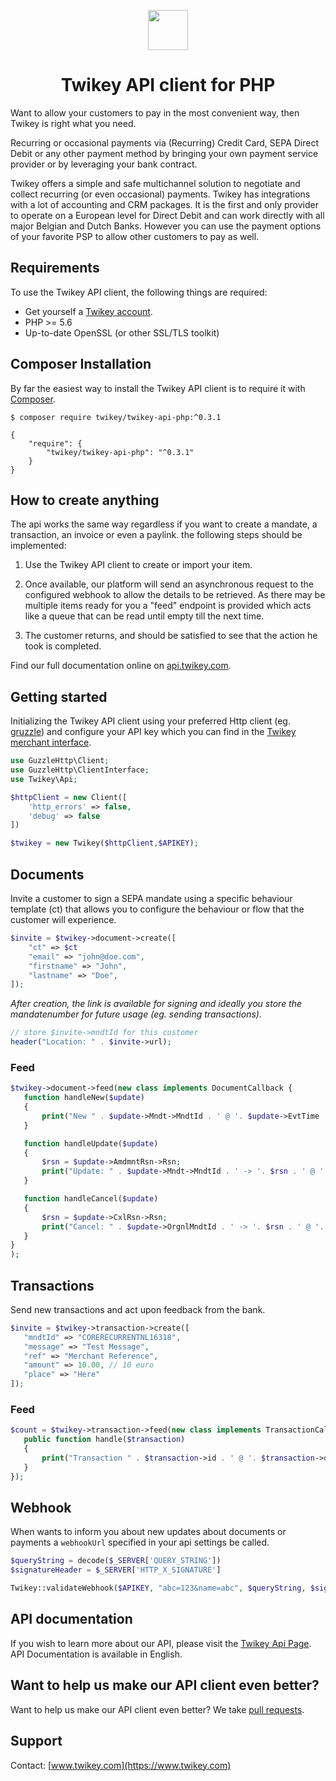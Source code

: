 <p align="center">
  <img src="https://cdn.twikey.com/img/logo.png" height="64"/>
</p>
<h1 align="center">Twikey API client for PHP</h1>

Want to allow your customers to pay in the most convenient way, then Twikey is right what you need.

Recurring or occasional payments via (Recurring) Credit Card, SEPA Direct Debit or any other payment method by bringing 
your own payment service provider or by leveraging your bank contract.

Twikey offers a simple and safe multichannel solution to negotiate and collect recurring (or even occasional) payments.
Twikey has integrations with a lot of accounting and CRM packages. It is the first and only provider to operate on a
European level for Direct Debit and can work directly with all major Belgian and Dutch Banks. However you can use the
payment options of your favorite PSP to allow other customers to pay as well.

## Requirements ##

To use the Twikey API client, the following things are required:

+ Get yourself a [Twikey account](https://www.twikey.com).
+ PHP >= 5.6
+ Up-to-date OpenSSL (or other SSL/TLS toolkit)

## Composer Installation ##

By far the easiest way to install the Twikey API client is to require it
with [Composer](http://getcomposer.org/doc/00-intro.md).

    $ composer require twikey/twikey-api-php:^0.3.1

    {
        "require": {
            "twikey/twikey-api-php": "^0.3.1"
        }
    }

## How to create anything ##

The api works the same way regardless if you want to create a mandate, a transaction, an invoice or even a paylink.
the following steps should be implemented:

1. Use the Twikey API client to create or import your item.

2. Once available, our platform will send an asynchronous request to the configured webhook
   to allow the details to be retrieved. As there may be multiple items ready for you a "feed" endpoint is provided
   which acts like a queue that can be read until empty till the next time.

3. The customer returns, and should be satisfied to see that the action he took is completed.

Find our full documentation online on [api.twikey.com](https://api.twikey.com).

## Getting started ##

Initializing the Twikey API client using your preferred Http client (eg. [gruzzle](https://docs.guzzlephp.org/en/stable/)) 
and configure your API key which you can find in the [Twikey merchant interface](https://www.twikey.com).

```php
use GuzzleHttp\Client;
use GuzzleHttp\ClientInterface;
use Twikey\Api;

$httpClient = new Client([
    'http_errors' => false,
    'debug' => false
])

$twikey = new Twikey($httpClient,$APIKEY);
``` 

## Documents

Invite a customer to sign a SEPA mandate using a specific behaviour template (ct) that allows you to configure 
the behaviour or flow that the customer will experience.

```php
$invite = $twikey->document->create([
    "ct" => $ct
    "email" => "john@doe.com",
    "firstname" => "John",
    "lastname" => "Doe",
]);
```

_After creation, the link is available for signing and ideally you store the mandatenumber for future usage (eg. sending transactions)._

```php
// store $invite->mndtId for this customer
header("Location: " . $invite->url);
```

### Feed

```php 
$twikey->document->feed(new class implements DocumentCallback {
   function handleNew($update)
   {
       print("New " . $update->Mndt->MndtId . ' @ '. $update->EvtTime . "\n");
   }

   function handleUpdate($update)
   {
       $rsn = $update->AmdmntRsn->Rsn;
       print("Update: " . $update->Mndt->MndtId . ' -> '. $rsn . ' @ '. $update->EvtTime . "\n");
   }

   function handleCancel($update)
   {
       $rsn = $update->CxlRsn->Rsn;
       print("Cancel: " . $update->OrgnlMndtId . ' -> '. $rsn . ' @ '. $update->EvtTime . "\n");
   }
}
);
```

## Transactions

Send new transactions and act upon feedback from the bank.

```php
$invite = $twikey->transaction->create([
   "mndtId" => "CORERECURRENTNL16318",
   "message" => "Test Message",
   "ref" => "Merchant Reference",
   "amount" => 10.00, // 10 euro
   "place" => "Here"
]);
```

### Feed

```php 
$count = $twikey->transaction->feed(new class implements TransactionCallback{
   public function handle($transaction)
   {
       print("Transaction " . $transaction->id . ' @ '. $transaction->date . ' has '. $transaction->state . "\n");
   }
});
```

## Webhook ##

When wants to inform you about new updates about documents or payments a `webhookUrl` specified in your api settings be called.  

```php
$queryString = decode($_SERVER['QUERY_STRING'])
$signatureHeader = $_SERVER['HTTP_X_SIGNATURE']

Twikey::validateWebhook($APIKEY, "abc=123&name=abc", $queryString, $signatureHeader)

```

## API documentation ##

If you wish to learn more about our API, please visit the [Twikey Api Page](https://api.twikey.com).
API Documentation is available in English.

## Want to help us make our API client even better? ##

Want to help us make our API client even better? We
take [pull requests](https://github.com/twikey/twikey-api-php/pulls). 

## Support ##

Contact: [www.twikey.com](https://www.twikey.com)
